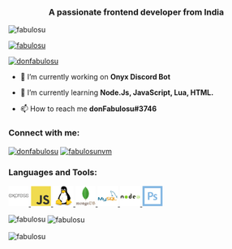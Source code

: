 <h3 align="center">A passionate frontend developer from India</h3>

<p align="left"> <img src="https://komarev.com/ghpvc/?username=fabulosu&label=Profile%20views&color=0e75b6&style=flat" alt="fabulosu" /> </p>

<p align="left"> <a href="https://github.com/ryo-ma/github-profile-trophy"><img src="https://github-profile-trophy.vercel.app/?username=fabulosu" alt="fabulosu" /></a> </p>

<p align="left"> <a href="https://twitter.com/donfabulosu" target="blank"><img src="https://img.shields.io/twitter/follow/donfabulosu?logo=twitter&style=for-the-badge" alt="donfabulosu" /></a> </p>

- 🔭 I’m currently working on **Onyx Discord Bot**

- 🌱 I’m currently learning **Node.Js, JavaScript, Lua, HTML.**

- 📫 How to reach me **donFabulosu#3746**

<h3 align="left">Connect with me:</h3>
<p align="left">
<a href="https://twitter.com/donfabulosu" target="blank"><img align="center" src="https://raw.githubusercontent.com/rahuldkjain/github-profile-readme-generator/master/src/images/icons/Social/twitter.svg" alt="donfabulosu" height="30" width="40" /></a>
<a href="https://www.youtube.com/c/fabulosunvm" target="blank"><img align="center" src="https://raw.githubusercontent.com/rahuldkjain/github-profile-readme-generator/master/src/images/icons/Social/youtube.svg" alt="fabulosunvm" height="30" width="40" /></a>
</p>

<h3 align="left">Languages and Tools:</h3>
<p align="left"> <a href="https://expressjs.com" target="_blank" rel="noreferrer"> <img src="https://raw.githubusercontent.com/devicons/devicon/master/icons/express/express-original-wordmark.svg" alt="express" width="40" height="40"/> </a> <a href="https://developer.mozilla.org/en-US/docs/Web/JavaScript" target="_blank" rel="noreferrer"> <img src="https://raw.githubusercontent.com/devicons/devicon/master/icons/javascript/javascript-original.svg" alt="javascript" width="40" height="40"/> </a> <a href="https://www.linux.org/" target="_blank" rel="noreferrer"> <img src="https://raw.githubusercontent.com/devicons/devicon/master/icons/linux/linux-original.svg" alt="linux" width="40" height="40"/> </a> <a href="https://www.mongodb.com/" target="_blank" rel="noreferrer"> <img src="https://raw.githubusercontent.com/devicons/devicon/master/icons/mongodb/mongodb-original-wordmark.svg" alt="mongodb" width="40" height="40"/> </a> <a href="https://www.mysql.com/" target="_blank" rel="noreferrer"> <img src="https://raw.githubusercontent.com/devicons/devicon/master/icons/mysql/mysql-original-wordmark.svg" alt="mysql" width="40" height="40"/> </a> <a href="https://nodejs.org" target="_blank" rel="noreferrer"> <img src="https://raw.githubusercontent.com/devicons/devicon/master/icons/nodejs/nodejs-original-wordmark.svg" alt="nodejs" width="40" height="40"/> </a> <a href="https://www.photoshop.com/en" target="_blank" rel="noreferrer"> <img src="https://raw.githubusercontent.com/devicons/devicon/master/icons/photoshop/photoshop-line.svg" alt="photoshop" width="40" height="40"/> </a> </p>

<p><img align="left" src="https://github-readme-stats.vercel.app/api/top-langs?username=fabulosu&show_icons=true&locale=en&layout=compact" alt="fabulosu" /></p>

<p>&nbsp;<img align="center" src="https://github-readme-stats.vercel.app/api?username=fabulosu&show_icons=true&locale=en" alt="fabulosu" /></p>

<p><img align="center" src="https://github-readme-streak-stats.herokuapp.com/?user=fabulosu&" alt="fabulosu" /></p>
